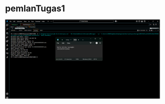 ﻿# pemlanTugas1
![alt text](https://github.com/nailakeisha/pemlanTugas1/blob/main/public/ss%20praktikum.png?raw=true)
